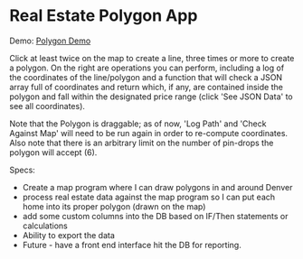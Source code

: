 # Real Estate Polygon App

Demo: [Polygon Demo](https://young-sands-13574.herokuapp.com/)

Click at least twice on the map to create a line, three times or more to create a polygon. On the right are operations you can perform, including a log of the coordinates of the line/polygon and a function that will check a JSON array full of coordinates and return which, if any, are contained inside the polygon and fall within the designated price range (click 'See JSON Data' to see all coordinates).

Note that the Polygon is draggable; as of now, 'Log Path' and 'Check Against Map' will need to be run again in order to re-compute coordinates. Also note that there is an arbitrary limit on the number of pin-drops the polygon will accept (6).

Specs:
* Create a map program where I can draw polygons in and around Denver
* process real estate data against the map program so I can put each home into its proper polygon (drawn on the map)
* add some custom columns into the DB based on IF/Then statements or calculations
* Ability to export the data
* Future - have a front end interface hit the DB for reporting.
